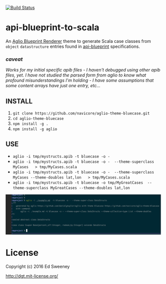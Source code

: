 [![Build Status](https://travis-ci.org/navicore/aglio-theme-bluecase.svg?branch=unittests)](https://travis-ci.org/navicore/aglio-theme-bluecase)
# api-blueprint-to-scala
An [Aglio Blueprint Renderer](https://github.com/danielgtaylor/aglio) theme to generate Scala case classes from `object` `datastructure` entries found in [api-blueprint](https://apiblueprint.org) specifications.

### *caveat*
*Works for my initial specific apib files - I haven't debugged using other apib files, yet.*
*I have not studied the parsed form from aglio to know what profound misunderstandings I'm holding - I have some assumptions that some content arrays have just one entry, etc...*

## INSTALL
1. `git clone https://github.com/navicore/aglio-theme-bluecase.git`
2. `cd aglio-theme-bluecase`
3. `npm install -g .`
4. `npm install -g aglio`

## USE

* `aglio -i tmp/mystructs.apib -t bluecase -o -`
* `aglio -i tmp/mystructs.apib -t bluecase -o -  --theme-superclass MyCases   > tmp/MyCases.scala`
* `aglio -i tmp/mystructs.apib -t bluecase -o -  --theme-superclass MyCases --theme-doubles lat,lon   > tmp/MyCases.scala`
* `aglio -i tmp/mystructs.apib -t bluecase -o tmp/MyGreatCases  --theme-superclass MyGreatCases --theme-doubles lat,lon`

![example image](screen.png)

License
=======
Copyright (c) 2016 Ed Sweeney

http://dgt.mit-license.org/

